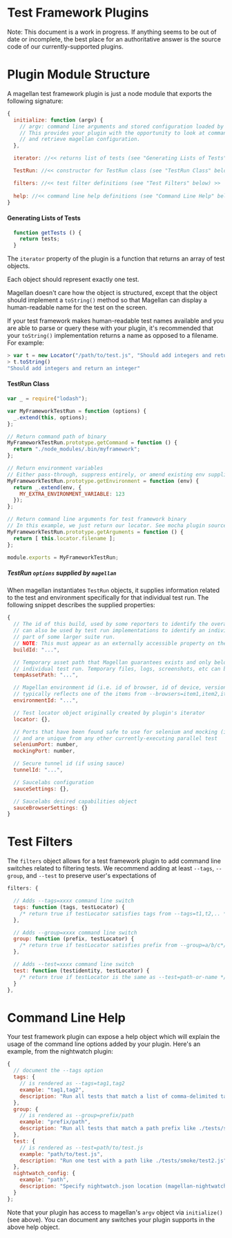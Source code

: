 Test Framework Plugins
======================

Note: This document is a work in progress. If anything seems to be out of date or incomplete,
the best place for an authoritative answer is the source code of our currently-supported plugins.

Plugin Module Structure
=======================

A magellan test framework plugin is just a node module that exports the following signature:

```javascript
{
  initialize: function (argv) {
    // argv: command line arguments and stored configuration loaded by magellan
    // This provides your plugin with the opportunity to look at command line arguments
    // and retrieve magellan configuration.
  },

  iterator: //<< returns list of tests (see "Generating Lists of Tests" below) >>

  TestRun: //<< constructor for TestRun class (see "TestRun Class" below) >>

  filters: //<< test filter definitions (see "Test Filters" below) >>
  
  help: //<< command line help definitions (see "Command Line Help" below) >>
}
```

#### Generating Lists of Tests

```javascript
  function getTests () {
    return tests;
  }
```

The `iterator` property of the plugin is a function that returns an array of test objects.

Each object should represent exactly one test.

Magellan doesn't care how the object is structured, except that the object should implement a
`toString()` method so that Magellan can display a human-readable name for the test on the screen.

If your test framework makes human-readable test names available and you are able to parse or query
these with your plugin, it's recommended that your `toString()` implementation returns a name as
opposed to a filename. For example:

```javascript
> var t = new Locator("/path/to/test.js", "Should add integers and return an integer");
> t.toString()
"Should add integers and return an integer"
```

#### TestRun Class

```javascript
var _ = require("lodash");

var MyFrameworkTestRun = function (options) {
  _.extend(this, options);
};

// Return command path of binary
MyFrameworkTestRun.prototype.getCommand = function () {
  return "./node_modules/.bin/myframework";
};

// Return environment variables
// Either pass-through, suppress entirely, or amend existing env supplied from magellan process
MyFrameworkTestRun.prototype.getEnvironment = function (env) {
  return _.extend(env, {
    MY_EXTRA_ENVIRONMENT_VARIABLE: 123
  });
};

// Return command line arguments for test framework binary
// In this example, we just return our locator. See mocha plugin source for a more advanced example
MyFrameworkTestRun.prototype.getArguments = function () {
  return [ this.locator.filename ];
};

module.exports = MyFrameworkTestRun;
```

##### TestRun `options` supplied by `magellan`

When magellan instantiates `TestRun` objects, it supplies information related to the test and
environment specifically for that individual test run. The following snippet describes the supplied
properties:

```javascript
{
  // The id of this build, used by some reporters to identify the overall suite run. This
  // can also be used by test run implementations to identify an individual suite run as
  // part of some larger suite run.
  // NOTE: This must appear as an externally accessible property on the TestRun instance
  buildId: "...",

  // Temporary asset path that Magellan guarantees exists and only belongs to this
  // individual test run. Temporary files, logs, screenshots, etc can be put here.
  tempAssetPath: "...",

  // Magellan environment id (i.e. id of browser, id of device, version, etc.),
  // typically reflects one of the items from --browsers=item1,item2,item3 options
  environmentId: "...",

  // Test locator object originally created by plugin's iterator
  locator: {},

  // Ports that have been found safe to use for selenium and mocking (if needed)
  // and are unique from any other currently-executing parallel test
  seleniumPort: number,
  mockingPort: number,

  // Secure tunnel id (if using sauce)
  tunnelId: "...",

  // Saucelabs configuration
  sauceSettings: {},

  // Saucelabs desired capabilities object
  sauceBrowserSettings: {}
}
```

Test Filters
============

The `filters` object allows for a test framework plugin to add command line switches related to filtering tests.
We recommend adding at least `--tags`, `--group`, and `--test` to preserve user's expectations of 

```javascript
filters: {

  // Adds --tags=xxxx command line switch
  tags: function (tags, testLocator) {
    /* return true if testLocator satisfies tags from --tags=t1,t2,.. */
  },

  // Adds --group=xxxx command line switch
  group: function (prefix, testLocator) {
    /* return true if testLocator satisfies prefix from --group=a/b/c*/
  },

  // Adds --test=xxxx command line switch
  test: function (testidentity, testLocator) {
    /* return true if testLocator is the same as --test=path-or-name */
  }
},
```

Command Line Help
=================

Your test framework plugin can expose a help object which will explain the usage of the command line options
added by your plugin. Here's an example, from the nightwatch plugin:

```javascript
{
  // document the --tags option
  tags: {
    // is rendered as --tags=tag1,tag2
    example: "tag1,tag2",
    description: "Run all tests that match a list of comma-delimited tags (eg: tag1,tag2)"
  },
  group: {
    // is rendered as --group=prefix/path
    example: "prefix/path",
    description: "Run all tests that match a path prefix like ./tests/smoke"
  },
  test: {
    // is rendered as --test=path/to/test.js
    example: "path/to/test.js",
    description: "Run one test with a path like ./tests/smoke/test2.js"
  },
  nightwatch_config: {
    example: "path",
    description: "Specify nightwatch.json location (magellan-nightwatch)"
  }
};
```

Note that your plugin has access to magellan's `argv` object via `initialize()` (see above). You can
document any switches your plugin supports in the above help object.
